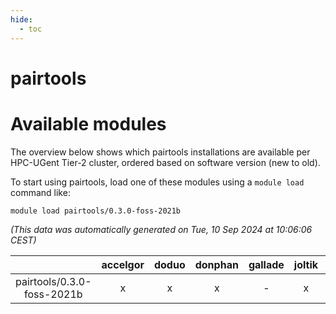 ```yaml
---
hide:
  - toc
---
```


pairtools
=========

# Available modules


The overview below shows which pairtools installations are available per HPC-UGent Tier-2 cluster, ordered based on software version (new to old).

To start using pairtools, load one of these modules using a `module load` command like:

```shell
module load pairtools/0.3.0-foss-2021b
```

*(This data was automatically generated on Tue, 10 Sep 2024 at 10:06:06 CEST)*  

| |accelgor|doduo|donphan|gallade|joltik|shinx|skitty|
| :---: | :---: | :---: | :---: | :---: | :---: | :---: | :---: |
|pairtools/0.3.0-foss-2021b|x|x|x|-|x|-|x|
